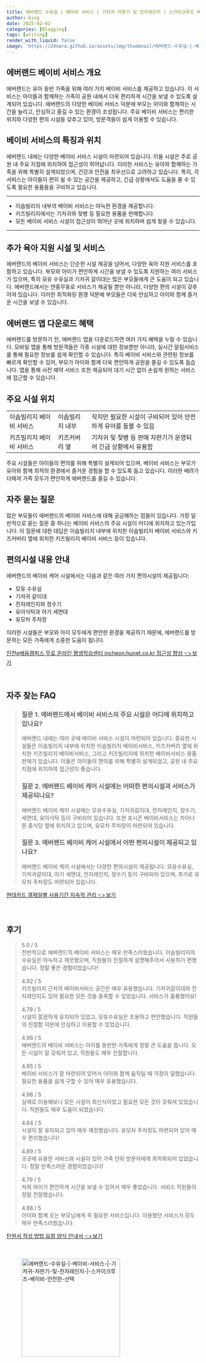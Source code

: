 ```yaml
---
title: 에버랜드 수유실 | 베이비 서비스 | 기저귀 자판기 및 전자레인지 | 스카이크루즈 베이비 안전한 선택
author: bing
date: 2025-02-02
categories: [Blogging]
tags: [writing]
render_with_liquid: false
image: 'https://24nara.github.io/assets/img/thumbnail/에버랜드-수유실-|-베이비-서비스-|-기저귀-자판기-및-전자레인지-|-스카이크루즈-베이비-안전한-선택.webp'
---
```



<h2 id='에버랜드_베이비_서비스_개요'>에버랜드 베이비 서비스 개요</h2>

<p>에버랜드는 유아 동반 가족을 위해 여러 가지 베이비 서비스를 제공하고 있습니다. 이 서비스는 아이들과 함께하는 가족이 공원 내에서 더욱 편리하게 시간을 보낼 수 있도록 설계되어 있습니다. 에버랜드의 다양한 베이비 서비스 덕분에 부모는 아이와 함께하는 시간을 늘리고, 안심하고 즐길 수 있는 환경이 조성됩니다. 주요 베이비 서비스는 편리한 위치와 다양한 편의 시설을 갖추고 있어, 방문객들이 쉽게 이용할 수 있습니다.</p>

<h2 id='베이비_서비스_특징과_위치'>베이비 서비스의 특징과 위치</h2>

<p>에버랜드 내에는 다양한 베이비 서비스 시설이 마련되어 있습니다. 이들 시설은 주로 공원 내 주요 지점에 위치하여 접근성이 뛰어납니다. 이러한 서비스는 유아와 함께하는 가족을 위해 특별히 설계되었으며, 건강과 안전을 최우선으로 고려하고 있습니다. 특히, 각 서비스는 아이들이 편히 쉴 수 있는 공간을 제공하고, 긴급 상황에서도 도움을 줄 수 있도록 필요한 용품들을 구비하고 있습니다.</p>

<hr />

<ul>
    <li>이솝빌리지 내부의 베이비 서비스는 아늑한 환경을 제공합니다.</li>
    <li>키즈빌리지에서는 기저귀와 젖병 등 필요한 용품을 판매합니다.</li>
    <li>모든 베이비 서비스 시설이 접근성이 뛰어난 곳에 위치하며 쉽게 찾을 수 있습니다.</li>
</ul>

<hr />

<h2 id='추가_육아_지원_시설'>추가 육아 지원 시설 및 서비스</h2>

<p>에버랜드의 베이비 서비스는 단순한 시설 제공을 넘어서, 다양한 육아 지원 서비스를 포함하고 있습니다. 부모와 아이가 편안하게 시간을 보낼 수 있도록 지원하는 여러 서비스가 있으며, 특히 모유 수유실과 기저귀 갈이대는 많은 부모들에게 큰 도움이 되고 있습니다. 에버랜드에서는 연중무휴로 서비스가 제공될 뿐만 아니라, 다양한 편의 시설이 갖추어져 있습니다. 이러한 최적화된 환경 덕분에 부모들은 더욱 안심하고 아이와 함께 즐거운 시간을 보낼 수 있습니다.</p>

<h2 id='에버랜드_앱_다운로드_혜택'>에버랜드 앱 다운로드 혜택</h2>

<p>에버랜드를 방문하기 전, 에버랜드 앱을 다운로드하면 여러 가지 혜택을 누릴 수 있습니다. 모바일 앱을 통해 방문객들은 각종 시설에 대한 정보뿐만 아니라, 실시간 알림서비스를 통해 필요한 정보를 쉽게 확인할 수 있습니다. 특히 베이비 서비스와 관련된 정보를 빠르게 확인할 수 있어, 부모가 아이와 함께 더욱 편안하게 공원을 즐길 수 있도록 돕습니다. 앱을 통해 사전 예약 서비스 또한 제공되어 대기 시간 없이 손쉽게 원하는 서비스에 접근할 수 있습니다.</p>

<h2 id='주요_시설_위치'>주요 시설 위치</h2>

<table>
    <tr>
        <td>이솝빌리지 베이비 서비스</td>
        <td>이솝빌리지 내부</td>
        <td>작지만 필요한 시설이 구비되어 있어 안전하게 유아를 돌볼 수 있음</td>
    </tr>
    <tr>
        <td>키즈빌리지 베이비 서비스</td>
        <td>키즈커버리 옆</td>
        <td>기저귀 및 젖병 등 판매 자판기가 운영되어 긴급 상황에서 유용함</td>
    </tr>
</table>

<p>주요 시설들은 아이들의 편의를 위해 특별히 설계되어 있으며, 베이비 서비스는 부모가 유아와 함께 최적의 환경에서 즐거운 경험을 할 수 있도록 돕고 있습니다. 이러한 배려가 더해져 가족 모두가 편안하게 에버랜드를 즐길 수 있습니다.</p>

<h2 id='자주_묻는_질문'>자주 묻는 질문</h2>

<p>많은 부모들이 에버랜드의 베이비 서비스에 대해 궁금해하는 점들이 있습니다. 가장 일반적으로 묻는 질문 중 하나는 베이비 서비스의 주요 시설이 어디에 위치하고 있는가입니다. 이 질문에 대한 대답은 이솝빌리지 내부에 위치한 이솝빌리지 베이비 서비스와 키즈커버리 옆에 위치한 키즈빌리지 베이비 서비스 등이 있습니다.</p>

<h2 id='편의시설_내용_안내'>편의시설 내용 안내</h2>

<p>에버랜드의 베이비 케어 시설에서는 다음과 같은 여러 가지 편의시설이 제공됩니다:</p>

<ul>
    <li>모유 수유실</li>
    <li>기저귀 갈이대</li>
    <li>전자레인지와 정수기</li>
    <li>유아식탁과 아기 세면대</li>
    <li>유모차 주차장</li>
</ul>

<p>이러한 시설들은 부모와 아이 모두에게 편안한 환경을 제공하기 때문에, 에버랜드를 방문하는 모든 가족에게 소중한 도움이 됩니다.</p>


<p><a class="click-button" title="인천e배움캠퍼스 무료 온라인 평생학습센터 incheon.hunet.co.kr 접근성 향상" href="https://24nara.github.io/posts/%EC%9D%B8%EC%B2%9Ce%EB%B0%B0%EC%9B%80%EC%BA%A0%ED%8D%BC%EC%8A%A4-%EB%AC%B4%EB%A3%8C-%EC%98%A8%EB%9D%BC%EC%9D%B8-%ED%8F%89%EC%83%9D%ED%95%99%EC%8A%B5%EC%84%BC%ED%84%B0-incheon.hunet.co.kr-%EC%A0%91%EA%B7%BC%EC%84%B1-%ED%96%A5%EC%83%81/" rel="dofollow">인천e배움캠퍼스 무료 온라인 평생학습센터 incheon.hunet.co.kr 접근성 향상 👈 보기</a></p><br>
<h2 id='자주_찾는_FAQ'>자주 찾는 FAQ</h2>
<div itemscope="" itemtype="https://schema.org/FAQPage"> 
<blockquote> 
<div itemscope="" itemprop="mainEntity" itemtype="https://schema.org/Question"> 
<h3 itemprop="name">질문 1. 에버랜드에서 베이비 서비스의 주요 시설은 어디에 위치하고 있나요?</h3> 
<div itemscope="" itemprop="acceptedAnswer" itemtype="https://schema.org/Answer"> 
<span itemprop="text"> 
<p>에버랜드 내에는 여러 곳에 베이비 서비스 시설이 마련되어 있습니다. 중요한 시설들은 이솝빌리지 내부에 위치한 이솝빌리지 베이비서비스, 키즈커버리 옆에 위치한 키즈빌리지 베이비서비스, 그리고 키즈빌리지에 위치한 베이비서비스 용품 판매가 있습니다. 이들은 아이들의 편의를 위해 특별히 설계되었고, 공원 내 주요 지점에 위치하여 접근성이 좋습니다.</p> 
</span> 
</div> 
</div> 

<div itemscope="" itemprop="mainEntity" itemtype="https://schema.org/Question"> 
<h3 itemprop="name">질문 2. 에버랜드 베이비 케어 시설에는 어떠한 편의시설과 서비스가 제공되나요?</h3> 
<div itemscope="" itemprop="acceptedAnswer" itemtype="https://schema.org/Answer"> 
<span itemprop="text"> 
<p>에버랜드 베이비 케어 시설에는 모유수유실, 기저귀갈이대, 전자레인지, 정수기, 세면대, 유아식탁 등이 구비되어 있습니다. 또한 포시즌 베이비서비스는 차이나문 중식당 옆에 위치하고 있으며, 유모차 주차장이 마련되어 있습니다.</p> 
</span> 
</div> 
</div> 

<div itemscope="" itemprop="mainEntity" itemtype="https://schema.org/Question"> 
<h3 itemprop="name">질문 3. 에버랜드 베이비 케어 시설에서 어떤 편의시설이 제공되고 있나요?</h3> 
<div itemscope="" itemprop="acceptedAnswer" itemtype="https://schema.org/Answer"> 
<span itemprop="text"> 
<p>에버랜드 베이비 케어 시설에서는 다양한 편의시설이 제공됩니다. 모유수유실, 기저귀갈이대, 아기 세면대, 전자레인지, 정수기 등이 구비되어 있으며, 추가로 유모차 주차장도 마련되어 있습니다.</p> 
</span> 
</div> 
</div> 

</blockquote> 
</div>
<p><a class="click-button" title="현대카드 결제일별 사용기간 지속적 관리" href="https://24nara.github.io/posts/%ED%98%84%EB%8C%80%EC%B9%B4%EB%93%9C-%EA%B2%B0%EC%A0%9C%EC%9D%BC%EB%B3%84-%EC%82%AC%EC%9A%A9%EA%B8%B0%EA%B0%84-%EC%A7%80%EC%86%8D%EC%A0%81-%EA%B4%80%EB%A6%AC/" rel="dofollow">현대카드 결제일별 사용기간 지속적 관리 👈 보기</a></p><br>
<h2 id='후기'>후기</h2>
<div itemscope itemtype="https://schema.org/Product">
  <blockquote>
  <div itemprop="review" itemscope itemtype="https://schema.org/Review">
      <div itemprop="reviewRating" itemscope itemtype="https://schema.org/Rating"> <span itemprop="ratingValue">5.0</span> / <span itemprop="bestRating">5</span> </div>
      <span itemprop="reviewBody">전반적으로 에버랜드의 베이비 서비스는 매우 만족스러웠습니다. 이솝빌리지의 수유실은 아늑하고 깨끗했으며, 직원들이 친절하게 설명해주어서 사용하기 편했습니다. 정말 좋은 경험이었습니다!</span>
  </div>
  <br>
  <div itemprop="review" itemscope itemtype="https://schema.org/Review">
      <div itemprop="reviewRating" itemscope itemtype="https://schema.org/Rating"> <span itemprop="ratingValue">4.92</span> / <span itemprop="bestRating">5</span> </div>
      <span itemprop="reviewBody">키즈빌리지 근처의 베이비서비스 공간은 매우 유용했습니다. 기저귀갈이대와 전자레인지도 있어 필요한 모든 것을 충족할 수 있었습니다. 서비스가 훌륭했어요!</span>
  </div>
  <br>
  <div itemprop="review" itemscope itemtype="https://schema.org/Review">
      <div itemprop="reviewRating" itemscope itemtype="https://schema.org/Rating"> <span itemprop="ratingValue">4.79</span> / <span itemprop="bestRating">5</span> </div>
      <span itemprop="reviewBody">시설이 깔끔하게 유지되어 있었고, 모유수유실은 조용하고 편안했습니다. 직원들의 친절함 덕분에 안심하고 이용할 수 있었습니다.</span>
  </div>
  <br>
  <div itemprop="review" itemscope itemtype="https://schema.org/Review">
      <div itemprop="reviewRating" itemscope itemtype="https://schema.org/Rating"> <span itemprop="ratingValue">4.96</span> / <span itemprop="bestRating">5</span> </div>
      <span itemprop="reviewBody">에버랜드의 베이비 서비스는 아이를 동반한 가족에게 정말 큰 도움을 줍니다. 모든 시설이 잘 갖춰져 있고, 직원들도 매우 친절합니다.</span>
  </div>
  <br>
  <div itemprop="review" itemscope itemtype="https://schema.org/Review">
      <div itemprop="reviewRating" itemscope itemtype="https://schema.org/Rating"> <span itemprop="ratingValue">4.95</span> / <span itemprop="bestRating">5</span> </div>
      <span itemprop="reviewBody">베이비 서비스가 잘 마련되어 있어서 아이와 함께 움직일 때 걱정이 덜했습니다. 필요한 용품을 쉽게 구할 수 있어 매우 유용했습니다.</span>
  </div>
  <br>
  <div itemprop="review" itemscope itemtype="https://schema.org/Review">
      <div itemprop="reviewRating" itemscope itemtype="https://schema.org/Rating"> <span itemprop="ratingValue">4.96</span> / <span itemprop="bestRating">5</span> </div>
      <span itemprop="reviewBody">실제로 이용해보니 모든 시설이 최신식이었고 필요한 모든 것이 갖춰져 있었습니다. 직원들도 매우 도움이 되었습니다.</span>
  </div>
  <br>
  <div itemprop="review" itemscope itemtype="https://schema.org/Review">
      <div itemprop="reviewRating" itemscope itemtype="https://schema.org/Rating"> <span itemprop="ratingValue">4.84</span> / <span itemprop="bestRating">5</span> </div>
      <span itemprop="reviewBody">시설이 잘 유지되고 있어 매우 깨끗했습니다. 유모차 주차장도 마련되어 있어 매우 편리했습니다!</span>
  </div>
  <br>
  <div itemprop="review" itemscope itemtype="https://schema.org/Review">
      <div itemprop="reviewRating" itemscope itemtype="https://schema.org/Rating"> <span itemprop="ratingValue">4.89</span> / <span itemprop="bestRating">5</span> </div>
      <span itemprop="reviewBody">곳곳에 유용한 서비스와 시설이 있어 가족 단위 방문자에게 최적화되어 있었습니다. 정말 만족스러운 경험이었습니다!</span>
  </div>
  <br>
  <div itemprop="review" itemscope itemtype="https://schema.org/Review">
      <div itemprop="reviewRating" itemscope itemtype="https://schema.org/Rating"> <span itemprop="ratingValue">4.79</span> / <span itemprop="bestRating">5</span> </div>
      <span itemprop="reviewBody">저희 아이가 편안하게 시간을 보낼 수 있어서 매우 좋았습니다. 서비스 직원들이 정말 친절했습니다.</span>
  </div>
  <br>
  <div itemprop="review" itemscope itemtype="https://schema.org/Review">
      <div itemprop="reviewRating" itemscope itemtype="https://schema.org/Rating"> <span itemprop="ratingValue">4.88</span> / <span itemprop="bestRating">5</span> </div>
      <span itemprop="reviewBody">아이와 함께 오는 부모님에게 꼭 필요한 서비스입니다. 이용했던 서비스가 모두 매우 만족스러웠습니다.</span>
  </div>
  </blockquote>
</div>
<p><a class="click-button" title="탄원서 작성 방법 요령 양식 안내서" href="https://24nara.github.io/posts/%ED%83%84%EC%9B%90%EC%84%9C-%EC%9E%91%EC%84%B1-%EB%B0%A9%EB%B2%95-%EC%9A%94%EB%A0%B9-%EC%96%91%EC%8B%9D-%EC%95%88%EB%82%B4%EC%84%9C/" rel="dofollow">탄원서 작성 방법 요령 양식 안내서 👈 보기</a></p><br>
<figure class="image"><img src="https://24nara.github.io/assets/img/thumbnail/에버랜드-수유실-|-베이비-서비스-|-기저귀-자판기-및-전자레인지-|-스카이크루즈-베이비-안전한-선택.webp" alt="에버랜드-수유실-|-베이비-서비스-|-기저귀-자판기-및-전자레인지-|-스카이크루즈-베이비-안전한-선택" width="256" height="256"></figure>